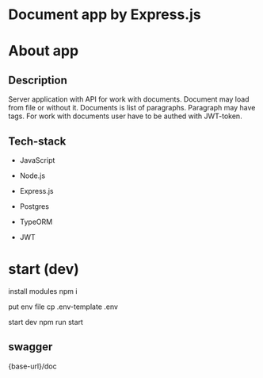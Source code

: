 # Document app by Express.js

# About app

## Description

Server application with API for work with documents. Document may load from file or without it. Documents is list of paragraphs. Paragraph may have tags. For work with documents user have to be authed with JWT-token.

## Tech-stack

- JavaScript

- Node.js

- Express.js

- Postgres

- TypeORM

- JWT

# start (dev)

install modules
npm i 

put env file
cp .env-template .env

start dev
npm run start

## swagger

{base-url}/doc

